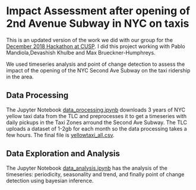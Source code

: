 # Impact Assessment after opening of 2nd Avenue Subway in NYC on taxis

This is an updated version of the work we did with our group for the [December 2018 Hackathon at CUSP](https://github.com/CUSPhack/December2018Hacks). I did this project working with Pablo Mandiola,Devashish Khulbe and Max Brueckner-Humphreys.

We used timeseries analysis and point of change detection to assess the impact of the opening of the NYC Second Ave Subway on the taxi ridership in the area.

## Data Processing

The Jupyter Notebook [data_processing.ipynb](data_processing.ipynb) downloads 3 years of NYC yellow taxi data from the TLC and preprocesses it to get a timeseries with daily pickups in the Taxi Zones arround the Second Ave Subway. The TLC uploads a dataset of 1-2gb for each month so the data processing takes a few hours. The final file is [yellowtaxi_all.csv](yellowtaxi_all.csv).

## Data Exploration and Analysis

The Jupyter Notebook [data_analysis.ipynb](data_analysis.ipynb) has the analysis of the timeseries: periodicity, seasonality and trend, and finally point of change detection using bayesian inference.
